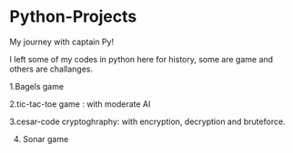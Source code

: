 # Python-Projects
My journey with captain Py!

I left some of my codes in python here for history, some are game and others are challanges.

1.Bagels game

2.tic-tac-toe game : with moderate AI

3.cesar-code cryptoghraphy: with encryption, decryption and bruteforce.

4. Sonar game
